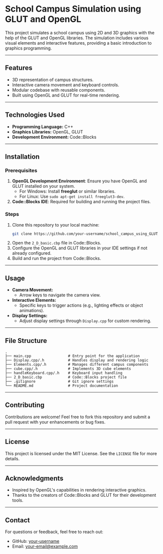 # School Campus Simulation using GLUT and OpenGL

This project simulates a school campus using 2D and 3D graphics with the help of the GLUT and OpenGL libraries. The simulation includes various visual elements and interactive features, providing a basic introduction to graphics programming.

---

## Features

- 3D representation of campus structures.
- Interactive camera movement and keyboard controls.
- Modular codebase with reusable components.
- Built using OpenGL and GLUT for real-time rendering.

---

## Technologies Used

- **Programming Language:** C++
- **Graphics Libraries:** OpenGL, GLUT
- **Development Environment:** Code::Blocks

---

## Installation

### Prerequisites

1. **OpenGL Development Environment**: Ensure you have OpenGL and GLUT installed on your system.
   - For Windows: Install **freeglut** or similar libraries.
   - For Linux: Use `sudo apt-get install freeglut3-dev`.
2. **Code::Blocks IDE**: Required for building and running the project files.

### Steps

1. Clone this repository to your local machine:
   ```bash
   git clone https://github.com/your-username/school_campus_using_GLUT_opengl.git
   ```
2. Open the `2_D_basic.cbp` file in Code::Blocks.
3. Configure the OpenGL and GLUT libraries in your IDE settings if not already configured.
4. Build and run the project from Code::Blocks.

---

## Usage

- **Camera Movement:**
  - Arrow keys to navigate the camera view.
- **Interactive Elements:**
  - Specific keys to trigger actions (e.g., lighting effects or object animations).
- **Display Settings:**
  - Adjust display settings through `Display.cpp` for custom rendering.

---

## File Structure

```
.
├── main.cpp                 # Entry point for the application
├── Display.cpp/.h           # Handles display and rendering logic
├── Elements.cpp/.h          # Manages different campus components
├── cube.cpp/.h              # Implements 3D cube elements
├── handleKeyboard.cpp/.h    # Keyboard input handling
├── 2_D_basic.cbp            # Code::Blocks project file
├── .gitignore               # Git ignore settings
└── README.md                # Project documentation
```

---

## Contributing

Contributions are welcome! Feel free to fork this repository and submit a pull request with your enhancements or bug fixes.

---

## License

This project is licensed under the MIT License. See the `LICENSE` file for more details.

---

## Acknowledgments

- Inspired by OpenGL's capabilities in rendering interactive graphics.
- Thanks to the creators of Code::Blocks and GLUT for their development tools.

---

## Contact

For questions or feedback, feel free to reach out:
- GitHub: [your-username](https://github.com/your-username)
- Email: your-email@example.com

